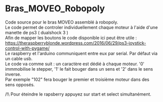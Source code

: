 # Bras_MOVEO_Robopoly
Code source pour le bras MOVEO assemblé à robopoly.  
Le code permet de controler individuellement chaque moteur à l'aide d'une manette de ps3 ( dualshock 3 )  
Afin de mapper les boutons le code disponible ici peut être utile :   
https://theraspberryblonde.wordpress.com/2016/06/29/ps3-joystick-control-with-pygame/  
Le raspberry et l'arduino communiquent entre eux par serial. Par défaut via un cable usb.  
Le code va comme suit : un caractère est dédié à chaque moteur. '0' immmobilise le stepper, '1' le fait bouger dans un sens et '2' dans le sens inverse.   
Par exemple "102" fera bouger le premier et troisième moteur dans des sens opposés. 

/!\ Pour éteindre le rapsberry appuyez sur start et select simultanément. 
